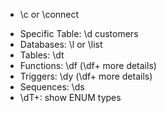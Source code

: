 - \c or \connect

* Specific Table: \d customers
* Databases: \l or \list
* Tables: \dt
* Functions: \df (\df+ more details)
* Triggers: \dy (\df+ more details)
* Sequences: \ds
* \dT+: show ENUM types
